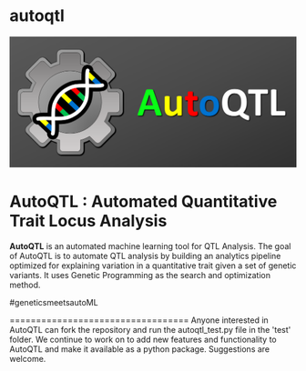 # autoqtl

[![Logo](./docs/FinalLogo_Big.png)]()

AutoQTL : Automated Quantitative Trait Locus Analysis
==================================

**AutoQTL** is an automated machine learning tool for QTL Analysis.
The goal of AutoQTL is to automate QTL analysis by building an analytics pipeline optimized for explaining variation in a quantitative trait given a set of genetic variants. It uses Genetic Programming as the search and optimization method. 

#geneticsmeetsautoML

==================================
Anyone interested in AutoQTL can fork the repository and run the autoqtl_test.py file in the 'test' folder. 
We continue to work on to add new features and functionality to AutoQTL and make it available as a python package. 
Suggestions are welcome.

